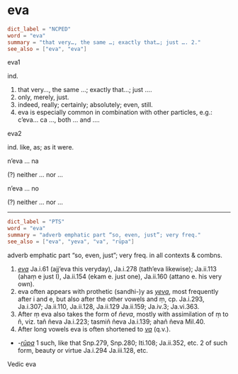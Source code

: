 # eva

``` toml
dict_label = "NCPED"
word = "eva"
summary = "that very…, the same …; exactly that…; just …. 2."
see_also = ["eva", "eva"]
```

eva1

ind.

1. that very…, the same …; exactly that…; just ….
2. only, merely, just.
3. indeed, really; certainly; absolutely; even, still.
4. eva is especially common in combination with other particles, e.g.: c’eva… ca …, both … and ….

eva2

ind. like, as; as it were.

n’eva … na

(?) neither … nor …

n’eva … no

(?) neither … nor …

--------------------

``` toml
dict_label = "PTS"
word = "eva"
summary = "adverb emphatic part “so, even, just”; very freq."
see_also = ["eva", "yeva", "va", "rūpa"]
```

adverb emphatic part “so, even, just”; very freq. in all contexts & combns.

1. *[eva](eva.md)* Ja.i.61 (ajj’eva this veryday), Ja.i.278 (tath’eva likewise); Ja.ii.113 (ahaṃ e just I), Ja.ii.154 (ekam e. just one), Ja.ii.160 (attano e. his very own).
2. eva often appears with prothetic (sandhi\-)y as *[yeva](yeva.md)*, most frequently after i and e, but also after the other vowels and ṃ, cp. Ja.i.293, Ja.i.307; Ja.ii.110, Ja.ii.128, Ja.ii.129 Ja.ii.159; Ja.iv.3; Ja.vi.363.
3. After ṃ eva also takes the form of *ñeva*, mostly with assimilation of ṃ to ñ, viz. tañ ñeva Ja.i.223; tasmiñ ñeva Ja.i.139; ahañ ñeva Mil.40.
4. After long vowels eva is often shortened to *[va](va.md)* (q.v.).

* *\-[rūpa](rūpa.md)* 1 such, like that Snp.279, Snp.280; Iti.108; Ja.ii.352, etc. 2 of such form, beauty or virtue Ja.i.294 Ja.iii.128, etc.

Vedic eva

